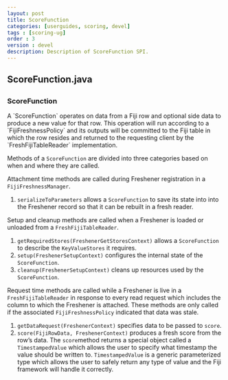 ```yaml
---
layout: post
title: ScoreFunction
categories: [userguides, scoring, devel]
tags : [scoring-ug]
order : 3
version : devel
description: Description of ScoreFunction SPI.
---
```


<div id="accordion-container">
  <h2 class="accordion-header"> ScoreFunction.java </h2>
    <div class="accordion-content">
    <script src="http://gist-it.appspot.com/github/fijiproject/fiji-scoring/raw/{{site.scoring_devel_branch}}/src/main/java/org/fiji/scoring/ScoreFunction.java"> </script>
  </div>
</div>

<h3 style="margin-top:0px;padding-top:10px;"> ScoreFunction </h3>
A `ScoreFunction` operates on data from a Fiji row and optional side data to produce a new value for that row. This operation will run according to a `FijiFreshnessPolicy` and its outputs will be committed to the Fiji table in which the row resides and returned to the requesting client by the `FreshFijiTableReader` implementation.

Methods of a `ScoreFunction` are divided into three categories based on when and where they are called.

Attachment time methods are called during Freshener registration in a `FijiFreshnessManager`.

1. `serializeToParameters` allows a `ScoreFunction` to save its state into into the Freshener record so that it can be rebuilt in a fresh reader.

Setup and cleanup methods are called when a Freshener is loaded or unloaded from a `FreshFijiTableReader`.

1. `getRequiredStores(FreshenerGetStoresContext)` allows a `ScoreFunction` to describe the `KeyValueStores` it requires.
2. `setup(FreshenerSetupContext)` configures the internal state of the `ScoreFunction`.
3. `cleanup(FreshenerSetupContext)` cleans up resources used by the `ScoreFunction`.

Request time methods are called while a Freshener is live in a `FreshFijiTableReader` in response to every read request which includes the column to which the Freshener is attached. These methods are only called if the associated `FijiFreshnessPolicy` indicated that data was stale.

1. `getDataRequest(FreshenerContext)` specifies data to be passed to `score`.
2. `score(FijiRowData, FreshenerContext)` produces a fresh score from the row’s data. The `score`method returns a special object called a `TimestampedValue` which allows the user to specify what timestamp the value should be written to. `TimestampedValue` is a generic parameterized type which allows the user to safely return any type of value and the Fiji framework will handle it correctly.

